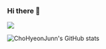 ### Hi there 👋

<!--
**ChoHyeonJunn/chohyeonjunn** is a ✨ _special_ ✨ repository because its `README.md` (this file) appears on your GitHub profile.

Here are some ideas to get you started:

- 🔭 I’m currently working on ...
- 🌱 I’m currently learning ...
- 👯 I’m looking to collaborate on ...
- 🤔 I’m looking for help with ...
- 💬 Ask me about ...
- 📫 How to reach me: ...
- 😄 Pronouns: ...
- ⚡ Fun fact: ...
-->
<a href="https://chohyeonjunn.tistory.com/" target="_blank"><img src="https://img.shields.io/badge/Tistory-666666?style=for0the-badge&logo=Tistory&logoColor=ffffff"/></a>

![ChoHyeonJunn's GitHub stats](https://github-readme-stats.vercel.app/api?username=chohyeonjunn&show_icons=true&theme=radical)
